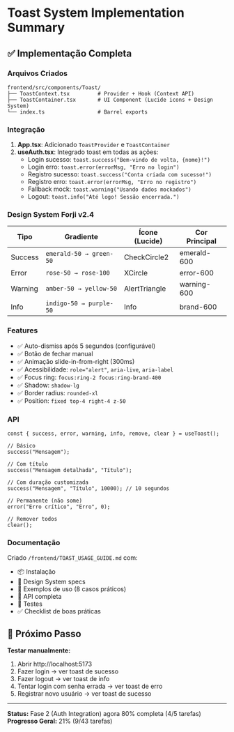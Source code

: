 # Toast System Implementation Summary

## ✅ Implementação Completa

### Arquivos Criados

```
frontend/src/components/Toast/
├── ToastContext.tsx         # Provider + Hook (Context API)
├── ToastContainer.tsx       # UI Component (Lucide icons + Design System)
└── index.ts                 # Barrel exports
```

### Integração

1. **App.tsx**: Adicionado `ToastProvider` e `ToastContainer`
2. **useAuth.tsx**: Integrado toast em todas as ações:
   - Login sucesso: `toast.success("Bem-vindo de volta, {nome}!")`
   - Login erro: `toast.error(errorMsg, "Erro no login")`
   - Registro sucesso: `toast.success("Conta criada com sucesso!")`
   - Registro erro: `toast.error(errorMsg, "Erro no registro")`
   - Fallback mock: `toast.warning("Usando dados mockados")`
   - Logout: `toast.info("Até logo! Sessão encerrada.")`

### Design System Forji v2.4

| Tipo    | Gradiente               | Ícone (Lucide) | Cor Principal |
| ------- | ----------------------- | -------------- | ------------- |
| Success | `emerald-50 → green-50` | CheckCircle2   | emerald-600   |
| Error   | `rose-50 → rose-100`    | XCircle        | error-600     |
| Warning | `amber-50 → yellow-50`  | AlertTriangle  | warning-600   |
| Info    | `indigo-50 → purple-50` | Info           | brand-600     |

### Features

- ✅ Auto-dismiss após 5 segundos (configurável)
- ✅ Botão de fechar manual
- ✅ Animação slide-in-from-right (300ms)
- ✅ Acessibilidade: `role="alert"`, `aria-live`, `aria-label`
- ✅ Focus ring: `focus:ring-2 focus:ring-brand-400`
- ✅ Shadow: `shadow-lg`
- ✅ Border radius: `rounded-xl`
- ✅ Position: `fixed top-4 right-4 z-50`

### API

```tsx
const { success, error, warning, info, remove, clear } = useToast();

// Básico
success("Mensagem");

// Com título
success("Mensagem detalhada", "Título");

// Com duração customizada
success("Mensagem", "Título", 10000); // 10 segundos

// Permanente (não some)
error("Erro crítico", "Erro", 0);

// Remover todos
clear();
```

### Documentação

Criado `/frontend/TOAST_USAGE_GUIDE.md` com:

- 📦 Instalação
- 🎨 Design System specs
- 🚀 Exemplos de uso (8 casos práticos)
- 🔧 API completa
- 🧪 Testes
- ✅ Checklist de boas práticas

## 🎯 Próximo Passo

**Testar manualmente:**

1. Abrir http://localhost:5173
2. Fazer login → ver toast de sucesso
3. Fazer logout → ver toast de info
4. Tentar login com senha errada → ver toast de erro
5. Registrar novo usuário → ver toast de sucesso

---

**Status:** Fase 2 (Auth Integration) agora 80% completa (4/5 tarefas)  
**Progresso Geral:** 21% (9/43 tarefas)
